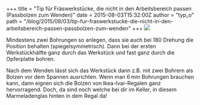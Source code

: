 +++
title = "Tip für Fräswerkstücke, die nicht in den Arbeitsbereich passen (Passbolzen zum Wenden)"
date = 2015-08-03T15:32:00Z
author = "typ_o"
path = "/blog/2015/08/03/tip-fur-fraswerkstucke-die-nicht-in-den-arbeitsbereich-passen-passbolzen-zum-wenden"
+++
[![](/media/20150727_145638.serendipityThumb.jpg)](/media/20150727_145638.jpg)

Mindestens zwei Bohrungen so anlegen, dass sie auch bei 180 Drehung die
Position behalten (spiegelsymmetrisch). Dann bei der ersten
Werkstückhälfte ganz durch das Werkstück und fast ganz durch die
Opferplatte bohren.

Nach dem Wenden lässt sich das Werkstück dann z.B. mit zwei Bohrern als
Bolzen vor dem Spannen ausrichten. Wenn man 6 mm Bohrungen brauchen
kann, dann eignen sich die Bolzen von Ikea-Ivar-Regalen ganz
hervorragend. Doch, da sind noch welche bei dir im Keller, in diesem
Marmeladenglas hinten in dem Regal da\!
